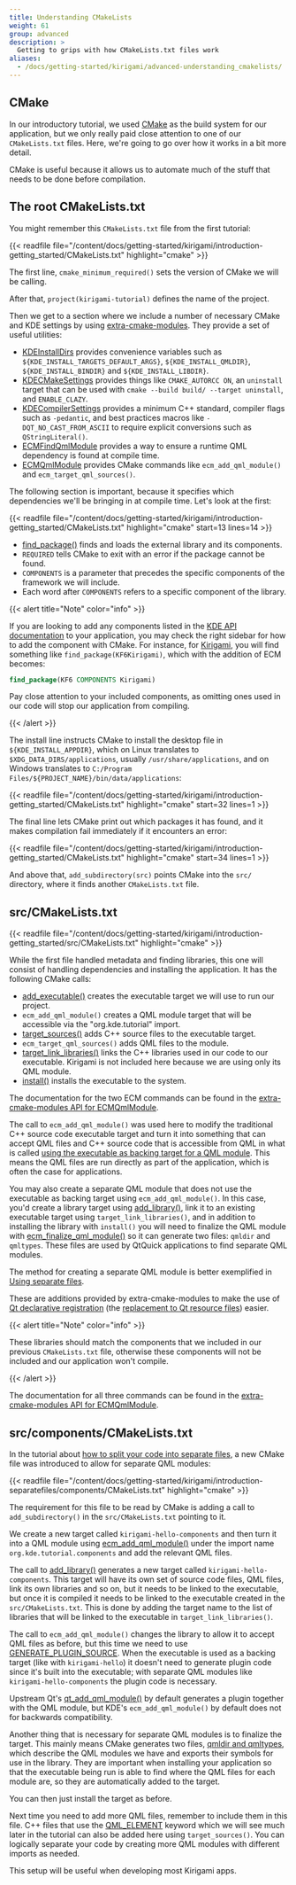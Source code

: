 ```yaml
---
title: Understanding CMakeLists
weight: 61
group: advanced
description: > 
  Getting to grips with how CMakeLists.txt files work
aliases:
  - /docs/getting-started/kirigami/advanced-understanding_cmakelists/
---
```


## CMake
In our introductory tutorial, we used [CMake](https://cmake.org/) as the build system for our application, but we only really paid close attention to one of our `CMakeLists.txt` files. Here, we're going to go over how it works in a bit more detail.

CMake is useful because it allows us to automate much of the stuff that needs to be done before compilation.

## The root CMakeLists.txt

You might remember this `CMakeLists.txt` file from the first tutorial:

{{< readfile file="/content/docs/getting-started/kirigami/introduction-getting_started/CMakeLists.txt" highlight="cmake" >}}

The first line, `cmake_minimum_required()` sets the version of CMake we will be calling.

After that, `project(kirigami-tutorial)` defines the name of the project.

Then we get to a section where we include a number of necessary CMake and KDE settings by using [extra-cmake-modules](https://api.kde.org/ecm/). They provide a set of useful utilities:

- [KDEInstallDirs](https://api.kde.org/ecm/kde-module/KDEInstallDirs6.html) provides convenience variables such as `${KDE_INSTALL_TARGETS_DEFAULT_ARGS}`, `${KDE_INSTALL_QMLDIR}`, `${KDE_INSTALL_BINDIR}` and `${KDE_INSTALL_LIBDIR}`.
- [KDECMakeSettings](https://api.kde.org/ecm/kde-module/KDECMakeSettings.html) provides things like `CMAKE_AUTORCC ON`, an `uninstall` target that can be used with `cmake --build build/ --target uninstall`, and `ENABLE_CLAZY`.
- [KDECompilerSettings](https://api.kde.org/ecm/kde-module/KDECMakeSettings.html) provides a minimum C++ standard, compiler flags such as `-pedantic`, and best practices macros like `-DQT_NO_CAST_FROM_ASCII` to require explicit conversions such as `QStringLiteral()`.
- [ECMFindQmlModule](https://api.kde.org/ecm/module/ECMFindQmlModule.html) provides a way to ensure a runtime QML dependency is found at compile time.
- [ECMQmlModule](https://api.kde.org/ecm/module/ECMQmlModule.html) provides CMake commands like `ecm_add_qml_module()` and `ecm_target_qml_sources()`.

The following section is important, because it specifies which dependencies we'll be bringing in at compile time. Let's look at the first:

{{< readfile file="/content/docs/getting-started/kirigami/introduction-getting_started/CMakeLists.txt" highlight="cmake" start=13 lines=14 >}}

- [find_package()](https://cmake.org/cmake/help/latest/command/find_package.html) finds and loads the external library and its components.
- `REQUIRED` tells CMake to exit with an error if the package cannot be found.
- `COMPONENTS` is a parameter that precedes the specific components of the framework we will include.
- Each word after `COMPONENTS` refers to a specific component of the library.

{{< alert title="Note" color="info" >}}

If you are looking to add any components listed in the [KDE API documentation](https://api.kde.org/) to your application, you may check the right sidebar for how to add the component with CMake. For instance, for [Kirigami](docs:kirigami;kirigami-index.html), you will find something like `find_package(KF6Kirigami)`, which with the addition of ECM becomes:

```cmake
find_package(KF6 COMPONENTS Kirigami)
```

Pay close attention to your included components, as omitting ones used in our code will stop our application from compiling.

{{< /alert >}}

The install line instructs CMake to install the desktop file in `${KDE_INSTALL_APPDIR}`, which on Linux translates to `$XDG_DATA_DIRS/applications`, usually `/usr/share/applications`, and on Windows translates to `C:/Program Files/${PROJECT_NAME}/bin/data/applications`:

{{< readfile file="/content/docs/getting-started/kirigami/introduction-getting_started/CMakeLists.txt" highlight="cmake" start=32 lines=1 >}}

The final line lets CMake print out which packages it has found, and it makes compilation fail immediately if it encounters an error:

{{< readfile file="/content/docs/getting-started/kirigami/introduction-getting_started/CMakeLists.txt" highlight="cmake" start=34 lines=1 >}}

And above that, `add_subdirectory(src)` points CMake into the `src/` directory, where it finds another `CMakeLists.txt` file.

## src/CMakeLists.txt

{{< readfile file="/content/docs/getting-started/kirigami/introduction-getting_started/src/CMakeLists.txt" highlight="cmake" >}}

While the first file handled metadata and finding libraries, this one will consist of handling dependencies and installing the application. It has the following CMake calls:

- [add_executable()](https://cmake.org/cmake/help/latest/command/add_executable.html) creates the executable target we will use to run our project.
- `ecm_add_qml_module()` creates a QML module target that will be accessible via the "org.kde.tutorial" import.
- [target_sources()](https://cmake.org/cmake/help/latest/command/target_sources.html) adds C++ source files to the executable target.
- `ecm_target_qml_sources()` adds QML files to the module.
- [target_link_libraries()](https://cmake.org/cmake/help/latest/command/target_link_libraries.html) links the C++ libraries used in our code to our executable. Kirigami is not included here because we are using only its QML module.
- [install()](https://cmake.org/cmake/help/latest/command/install.html) installs the executable to the system.

The documentation for the two ECM commands can be found in the [extra-cmake-modules API for ECMQmlModule](https://api.kde.org/ecm/module/ECMQmlModule.html).

The call to `ecm_add_qml_module()` was used here to modify the traditional C++ source code executable target and turn it into something that can accept QML files and C++ source code that is accessible from QML in what is called [using the executable as backing target for a QML module](https://doc.qt.io/qt-6/qt-add-qml-module.html#executable-as-a-qml-module). This means the QML files are run directly as part of the application, which is often the case for applications.

You may also create a separate QML module that does not use the executable as backing target using `ecm_add_qml_module()`. In this case, you'd create a library target using [add_library()](https://cmake.org/cmake/help/latest/command/add_library.html), link it to an existing executable target using `target_link_libraries()`, and in addition to installing the library with `install()` you will need to finalize the QML module with [ecm_finalize_qml_module()](https://api.kde.org/ecm/module/ECMQmlModule.html) so it can generate two files: `qmldir` and `qmltypes`. These files are used by QtQuick applications to find separate QML modules.

The method for creating a separate QML module is better exemplified in [Using separate files](/content/docs/getting-started/kirigami/introduction-separatefiles).

These are additions provided by extra-cmake-modules to make the use of [Qt declarative registration](https://doc.qt.io/qt-6.7/cmake-build-qml-application.html) (the [replacement to Qt resource files](https://doc.qt.io/qt-5/resources.html)) easier.

{{< alert title="Note" color="info" >}}

These libraries should match the components that we included in our previous `CMakeLists.txt` file, otherwise these components will not be included and our application won't compile.

{{< /alert >}}

The documentation for all three commands can be found in the [extra-cmake-modules API for ECMQmlModule](https://api.kde.org/ecm/module/ECMQmlModule.html).

## src/components/CMakeLists.txt

In the tutorial about [how to split your code into separate files](/docs/getting-started/kirigami/introduction-separatefiles#preparing-cmake-for-the-new-files), a new CMake file was introduced to allow for separate QML modules:

{{< readfile file="/content/docs/getting-started/kirigami/introduction-separatefiles/components/CMakeLists.txt" highlight="cmake" >}}

The requirement for this file to be read by CMake is adding a call to `add_subdirectory()` in the `src/CMakeLists.txt` pointing to it.

We create a new target called `kirigami-hello-components` and then turn it into a QML module using [ecm_add_qml_module()](https://api.kde.org/ecm/module/ECMQmlModule.html) under the import name `org.kde.tutorial.components` and add the relevant QML files.

The call to [add_library()](https://cmake.org/cmake/help/latest/command/add_library.html) generates a new target called `kirigami-hello-components`. This target will have its own set of source code files, QML files, link its own libraries and so on, but it needs to be linked to the executable, but once it is compiled it needs to be linked to the executable created in the `src/CMakeLists.txt`. This is done by adding the target name to the list of libraries that will be linked to the executable in `target_link_libraries()`.

The call to `ecm_add_qml_module()` changes the library to allow it to accept QML files as before, but this time we need to use [GENERATE_PLUGIN_SOURCE](https://api.kde.org/ecm/module/ECMQmlModule.html). When the executable is used as a backing target (like with `kirigami-hello`) it doesn't need to generate plugin code since it's built into the executable; with separate QML modules like `kirigami-hello-components` the plugin code is necessary.

Upstream Qt's [qt_add_qml_module()](https://doc.qt.io/qt-6/qt-add-qml-module.html#targets-and-plugin-targets) by default generates a plugin together with the QML module, but KDE's `ecm_add_qml_module()` by default does not for backwards compatibility.

Another thing that is necessary for separate QML modules is to finalize the target. This mainly means CMake generates two files, [qmldir and qmltypes](https://doc.qt.io/qt-6/qtqml-modules-qmldir.html), which describe the QML modules we have and exports their symbols for use in the library. They are important when installing your application so that the executable being run is able to find where the QML files for each module are, so they are automatically added to the target.

You can then just install the target as before.

Next time you need to add more QML files, remember to include them in this file. C++ files that use the [QML_ELEMENT](https://doc.qt.io/qt-6/qtqml-cppintegration-definetypes.html) keyword which we will see much later in the tutorial can also be added here using `target_sources()`. You can logically separate your code by creating more QML modules with different imports as needed.

This setup will be useful when developing most Kirigami apps.
